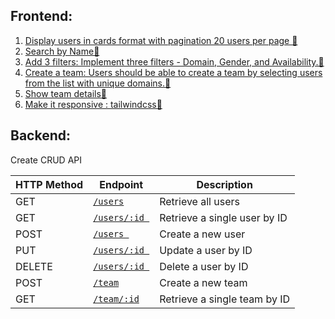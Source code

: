 ## Frontend:
1. [Display users in cards format with pagination 20 users per page 🔗](https://github.com/gaonkarBhai/Heliverse-Assignment/blob/master/client/src/pages/Home/Home.jsx#L62)
2. [Search by Name🔗](https://github.com/gaonkarBhai/Heliverse-Assignment/blob/master/client/src/toolkit/users/usersSlice.js#L18)
3. [Add 3 filters: Implement three filters - Domain, Gender, and Availability.🔗](https://github.com/gaonkarBhai/Heliverse-Assignment/blob/master/client/src/pages/Home/Home.jsx#L42)
4. [Create a team: Users should be able to create a team by selecting users from the list with unique domains.🔗](https://github.com/gaonkarBhai/Heliverse-Assignment/blob/master/client/src/components/createTeam/CreateTeam.jsx#L16)
5. [Show team details🔗](https://github.com/gaonkarBhai/Heliverse-Assignment/blob/master/client/src/pages/Team/Team.jsx#L7)
6. [Make it responsive : tailwindcss🔗](https://github.com/gaonkarBhai/Heliverse-Assignment/blob/master/client/tailwind.config.js#L1)


## Backend:
Create CRUD API

| HTTP Method | Endpoint          | Description                     |
|-------------|-------------------|---------------------------------|
| GET         | [`/users`](https://github.com/gaonkarBhai/Heliverse-Assignment/blob/master/routes/usersRoute.js#L5)            | Retrieve all users              |
| GET         | [`/users/:id `](https://github.com/gaonkarBhai/Heliverse-Assignment/blob/master/routes/usersRoute.js#L6)       | Retrieve a single user by ID     |
| POST        | [`/users `](https://github.com/gaonkarBhai/Heliverse-Assignment/blob/master/routes/usersRoute.js#L7)           | Create a new user               |
| PUT         | [`/users/:id `](https://github.com/gaonkarBhai/Heliverse-Assignment/blob/master/routes/usersRoute.js#L8)       | Update a user by ID             |
| DELETE      | [`/users/:id `](https://github.com/gaonkarBhai/Heliverse-Assignment/blob/master/routes/usersRoute.js#L9)       | Delete a user by ID             |
| POST        | [`/team`](https://github.com/gaonkarBhai/Heliverse-Assignment/blob/master/routes/teamRoutes.js#L6)             | Create a new team               |
| GET         | [`/team/:id`](https://github.com/gaonkarBhai/Heliverse-Assignment/blob/master/routes/teamRoutes.js#L7)         | Retrieve a single team by ID     |

